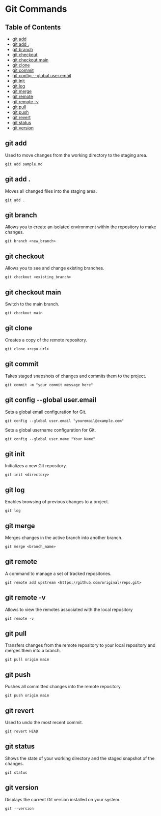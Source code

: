 <h1>Git Commands</h1>

<h2>Table of Contents</h2>
<ul>
  <li><a href="#git-add">git add</a></li>
  <li><a href="#git-add-dot">git add .</a></li>
  <li><a href="#git-branch">git branch</a></li>
  <li><a href="#git-checkout">git checkout</a></li>
  <li><a href="#git-checkout-main">git checkout main</a></li>
  <li><a href="#git-clone">git clone</a></li>
  <li><a href="#git-commit">git commit</a></li>
  <li><a href="#git-config">git config --global user.email</a></li>
  <li><a href="#git-init">git init</a></li>
  <li><a href="#git-log">git log</a></li>
  <li><a href="#git-merge">git merge</a></li>
  <li><a href="#git-remote">git remote</a></li>
  <li><a href="#git-remote-v">git remote -v</a></li>
  <li><a href="#git-pull">git pull</a></li>
  <li><a href="#git-push">git push</a></li>
  <li><a href="#git-revert">git revert</a></li>
  <li><a href="#git-status">git status</a></li>
  <li><a href="#git-version">git version</a></li>
</ul>

<h2 id="git-add">git add</h2>
<p>Used to move changes from the working directory to the staging area.</p>
<pre><code>git add sample.md</code></pre>

<h2 id="git-add-dot">git add .</h2>
<p>Moves all changed files into the staging area.</p>
<pre><code>git add .</code></pre>

<h2 id="git-branch">git branch</h2>
<p>Allows you to create an isolated environment within the repository to make changes.</p>
<pre><code>git branch &lt;new_branch&gt;</code></pre>

<h2 id="git-checkout">git checkout</h2>
<p>Allows you to see and change existing branches.</p>
<pre><code>git checkout &lt;existing_branch&gt;</code></pre>

<h2 id="git-checkout-main">git checkout main</h2>
<p>Switch to the main branch.</p>
<pre><code>git checkout main</code></pre>

<h2 id="git-clone">git clone</h2>
<p>Creates a copy of the remote repository.</p>
<pre><code>git clone &lt;repo-url&gt;</code></pre>

<h2 id="git-commit">git commit</h2>
<p>Takes staged snapshots of changes and commits them to the project.</p>
<pre><code>git commit -m "your commit message here"</code></pre>

<h2 id="git-config">git config --global user.email</h2>
<p>Sets a global email configuration for Git.</p>
<pre><code>git config --global user.email "youremail@example.com"</code></pre>
<p>Sets a global username configuration for Git.</p>
<pre><code>git config --global user.name "Your Name"</code></pre>

<h2 id="git-init">git init</h2>
<p>Initializes a new Git repository.</p>
<pre><code>git init &lt;directory&gt;</code></pre>

<h2 id="git-log">git log</h2>
<p>Enables browsing of previous changes to a project.</p>
<pre><code>git log</code></pre>

<h2 id="git-merge">git merge</h2>
<p>Merges changes in the active branch into another branch.</p>
<pre><code>git merge &lt;branch_name&gt;</code></pre>


<h2 id="git-remote">git remote</h2>
<p>A command to manage a set of tracked repositories.</p>
<pre><code>git remote add upstream &lt;https://github.com/original/repo.git&gt; </code></pre>

<h2 id="git-remote-v">git remote -v</h2>

<p>Allows to view the remotes associated with the local repository</p>
<pre><code>git remote -v</code></pre>


<h2 id="git-pull">git pull</h2>
<p>Transfers changes from the remote repository to your local repository and merges them into a branch.</p>
<pre><code>git pull origin main</code></pre>

<h2 id="git-push">git push</h2>
<p>Pushes all committed changes into the remote repository.</p>
<pre><code>git push origin main</code></pre>

<h2 id="git-revert">git revert</h2>
<p>Used to undo the most recent commit.</p>
<pre><code>git revert HEAD</code></pre>

<h2 id="git-status">git status</h2>
<p>Shows the state of your working directory and the staged snapshot of the changes.</p>
<pre><code>git status</code></pre>

<h2 id="git-version">git version</h2>
<p>Displays the current Git version installed on your system.</p>
<pre><code>git --version</code></pre>
